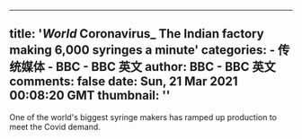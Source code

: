 
---
title: '_World_ Coronavirus_ The Indian factory making 6,000 syringes a minute'
categories: 
    - 传统媒体
    - BBC - BBC 英文
author: BBC - BBC 英文
comments: false
date: Sun, 21 Mar 2021 00:08:20 GMT
thumbnail: ''
---

<div>   
One of the world's biggest syringe makers has ramped up production to meet the Covid demand.  
</div>
            